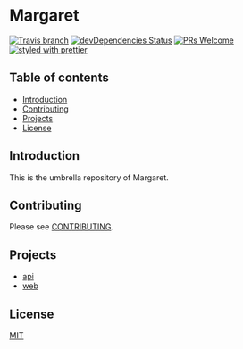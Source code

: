 # Margaret

[![Travis branch](https://img.shields.io/travis/strattadb/margaret/develop.svg?style=flat-square)](https://travis-ci.org/strattadb/margaret)
[![devDependencies Status](https://david-dm.org/strattadb/margaret/dev-status.svg?style=flat-square)](https://david-dm.org/strattadb/margaret?type=dev)
[![PRs Welcome](https://img.shields.io/badge/PRs-welcome-brightgreen.svg?style=flat-square)](CONTRIBUTING.md)
[![styled with prettier](https://img.shields.io/badge/styled_with-prettier-ff69b4.svg?style=flat-square)](https://github.com/prettier/prettier)

## Table of contents

* [Introduction](#introduction)
* [Contributing](#contributing)
* [Projects](#projects)
* [License](#license)

## Introduction

This is the umbrella repository of Margaret.

## Contributing

Please see [CONTRIBUTING](./CONTRIBUTING.md).

## Projects

* [api](./projects/api)
* [web](./projects/web)

## License

[MIT](https://opensource.org/licenses/MIT)
